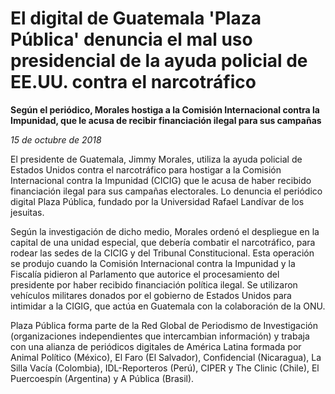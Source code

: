# El digital de Guatemala 'Plaza Pública' denuncia el mal uso presidencial de la ayuda policial de EE.UU. contra el narcotráfico

**Según el periódico, Morales hostiga a la Comisión Internacional contra la Impunidad, que le acusa de recibir financiación ilegal para sus campañas**

*15 de octubre de 2018*

El presidente de Guatemala, Jimmy Morales, utiliza la ayuda policial de Estados Unidos contra el narcotráfico para hostigar a la Comisión Internacional contra la Impunidad (CICIG) que le acusa de haber recibido financiación ilegal para sus campañas electorales. Lo denuncia el periódico digital Plaza Pública, fundado por la Universidad Rafael Landívar de los jesuitas.

Según la investigación de dicho medio, Morales ordenó el despliegue en la capital de una unidad especial, que debería combatir el narcotráfico, para rodear las sedes de la CICIG y del Tribunal Constitucional. Esta operación se produjo cuando la Comisión Internacional contra la Impunidad y la Fiscalía pidieron al Parlamento que autorice el procesamiento del presidente por haber recibido financiación política ilegal. Se utilizaron vehículos militares donados por el gobierno de Estados Unidos para intimidar a la CIGIG, que actúa en Guatemala con la colaboración de la ONU.

 Plaza Pública forma parte de la Red Global de Periodismo de Investigación (organizaciones independientes que intercambian información) y trabaja con una alianza de periódicos digitales de América Latina formada por Animal Político (México), El Faro (El Salvador), Confidencial (Nicaragua), La Silla Vacía (Colombia), IDL-Reporteros (Perú), CIPER y The Clinic (Chile), El Puercoespín (Argentina) y A Pública (Brasil).
